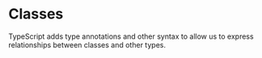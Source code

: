 # Classes

TypeScript adds type annotations and other syntax to allow us to express relationships between classes and other types.
